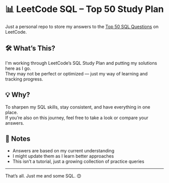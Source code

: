 # 📊 LeetCode SQL – Top 50 Study Plan

Just a personal repo to store my answers to the [Top 50 SQL Questions](https://leetcode.com/studyplan/top-sql-50/) on LeetCode.

## 🛠 What’s This?

I'm working through LeetCode’s SQL Study Plan and putting my solutions here as I go.  
They may not be perfect or optimized — just my way of learning and tracking progress.

## 💡 Why?

To sharpen my SQL skills, stay consistent, and have everything in one place.  
If you’re also on this journey, feel free to take a look or compare your answers.

## 🚀 Notes

- Answers are based on my current understanding
- I might update them as I learn better approaches
- This isn’t a tutorial, just a growing collection of practice queries

---

That’s all. Just me and some SQL. 😊
